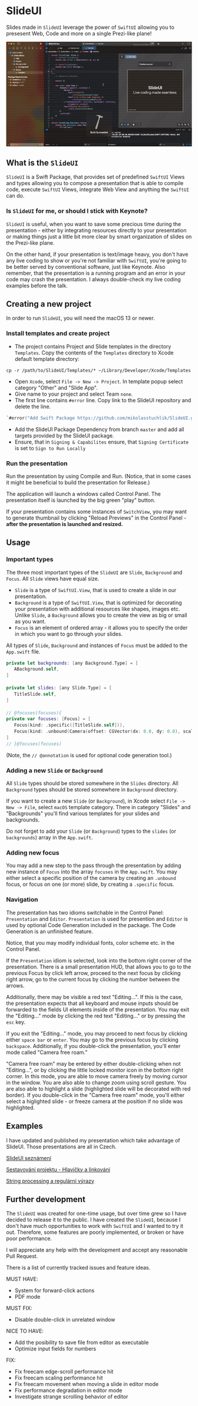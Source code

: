 # SlideUI

Slides made in `SlideUI` leverage the power of `SwiftUI` allowing you to presesent Web, Code and more on a single Prezi-like plane!

![Demo](doc/demo.gif)

## What is the `SlideUI`

`SlideUI` is a Swift Package, that provides set of predefined `SwiftUI` Views and types allowing you to compose a presentation that is able to compile code, execute `SwiftUI` Views, integrate Web View and anything the `SwiftUI` can do.

### Is `SlideUI` for me, or should I stick with Keynote?

`SlideUI` is useful, when you want to save some precious time during the presentation - either by integrating resources directly to your presentation or making things just a little bit more clear by smart organization of slides on the Prezi-like plane.

On the other hand, if your presentation is text/image heavy, you don't have any live coding to show or you're not familiar with `SwiftUI`, you're going to be better served by conventional software, just like Keynote.
Also remember, that the presentation is a running program and an error in your code may crash the presentation. I always double-check my live coding examples before the talk.

## Creating a new project

In order to run `SlideUI`, you will need the macOS 13 or newer.

### Install templates and create project
 - The project contains Project and Slide templates in the directory `Templates`. Copy the contents of the `Templates` directory to Xcode default template directory:
```
cp -r /path/to/SlideUI/Templates/* ~/Library/Developer/Xcode/Templates
```

 - Open `Xcode`, select `File -> New -> Project`. In template popup select category "Other" and "Slide App".
 - Give name to your project and select Team `none`.
 - The first line contains `#error` line. Copy link to the SlideUI repository and delete the line.
 ```swift
 `#error("Add Swift Package https://github.com/mikolasstuchlik/SlideUI.git")`
 ```
 - Add the SlideUI Package Dependency from branch `master` and add all targets provided by the SlideUI package.
 - Ensure, that in `Signing & Capabilites` ensure, that `Signing Certificate` is set to `Sign to Run Locally`

### Run the presentation
Run the presentation by using Compile and Run. (Notice, that in some cases it might be beneficial to build the presentation for Release.)

The application will launch a windows called Control Panel. The presentation itself is launched by the big green "play" button.

If your presentation contains some instances of `SwitchView`, you may want to generate thumbnail by clicking "Reload Previews" in the Control Panel - **after the presentation is launched and resized.**

## Usage

### Important types
The three most important types of the `SlideUI` are `Slide`, `Background` and `Focus`. All `Slide` views have equal size.
 - `Slide` is a type of `SwiftUI.View`, that is used to create a slide in our presentation.
 - `Background` is a type of `SwiftUI.View`, that is optimized for decorating your presentation with additional resources like shapes, images etc. Unlike `Slide`, a `Background` allows you to create the view as big or small as you want.
 - `Focus` is an element of ordered array - it allows you to specify the order in which you want to go through your slides.
 
 All types of `Slide`, `Background` and instances of `Focus` must be added to the `App.swift` file.
 
 ```swift
 private let backgrounds: [any Background.Type] = [
    ABackground.self,
]

private let slides: [any Slide.Type] = [
    TitleSlide.self,
]

// @focuses(focuses){
private var focuses: [Focus] = [
    Focus(kind: .specific([TitleSlide.self])),
    Focus(kind: .unbound(Camera(offset: CGVector(dx: 0.0, dy: 0.0), scale: 0.2225)))
]
// }@focuses(focuses)
 ```

(Note, the `// @annotation` is used for optional code generation tool.)

### Adding a new `Slide` or `Background`
All `Slide` types should be stored somewhere in the `Slides` directory. All `Background` types should be stored somewhere in `Background` directory.

If you want to create a new `Slide` (or `Background`), in Xcode select `File -> New -> File`, select `macOS` template category. There in category "Slides" and "Backgrounds" you'll find various templates for your slides and backgrounds.

Do not forget to add your `Slide` (or `Background`) types to the `slides` (or `backgrounds`) array in the `App.swift`.

### Adding new focus
You may add a new step to the pass through the presentation by adding new instance of `Focus` into the array `focuses` in the `App.swift`. You may either select a specific position of the camera by creating an `.unbound` focus, or focus on one (or more) slide, by creating a `.specific` focus.

### Navigation

The presentation has two idioms switchable in the Control Panel: `Presentation` and `Editor`. `Presentation` is used for presention and `Editor` is used by optional Code Generation included in the package. The Code Generation is an unfinished feature.

Notice, that you may modify individual fonts, color scheme etc. in the Control Panel.

If the `Presentation` idiom is selected, look into the bottom right corner of the presentation. There is a small presentation HUD, that allows you to go to the previous Focus by click left arrow, proceed to the next focus by clicking right arrow, go to the current focus by clicking the number between the arrows. 

Additionally, there may be visible a red text "Editing...". If this is the case, the presentation expects that all keyboard and mouse inputs should be forwarded to the fields UI elements inside of the presentation. You may exit the "Editing..." mode by clicking the red text "Editing..." or by pressing the `esc` key. 

If you exit the "Editing..." mode, you may proceed to next focus by clicking either `space bar` or `enter`. You may go to the previous focus by clicking `backspace`. Additionally, if you double-click the presentation, you'll enter mode called "Camera free roam."

"Camera free roam" may be entered by either double-clicking when not "Editing...", or by clicking the little locked monitor icon in the bottom right corner. In this mode, you are able to move camera freely by moving cursor in the window. You are also able to change zoom using scroll gesture. You are also able to highlight a slide (highlighted slide will be decorated with red border). If you double-click in the "Camera free roam" mode, you'll either select a higlighted slide - or freeze camera at the position if no slide was highlighted.

## Examples

I have updated and published my presentation which take advantage of SlideUI. Those presentations are all in Czech.

[SlideUI seznámení](https://github.com/mikolasstuchlik/slides-slideui)

[Sestavování projektu - Hlavičky a linkování](https://github.com/mikolasstuchlik/slides-link)

[String processing a regulární výrazy](https://github.com/mikolasstuchlik/slides-string)

## Further development

The `SlideUI` was created for one-time usage, but over time grew so I have decided to release it to the public. I have created the `SlideUI`, because I don't have much opportunities to work with `SwiftUI` and I wanted to try it out. Therefore, some features are poorly implemented, or broken or have poor performance. 

I will appreciate any help with the development and accept any reasonable Pull Request. 

There is a list of currently tracked issues and feature ideas.

MUST HAVE:
 - System for forward-click actions
 - PDF mode

MUST FIX:
 - Disable double-click in unrelated window

NICE TO HAVE:
- Add the posibility to save file from editor as executable
- Optimize input fields for numbers

FIX:
- Fix freecam edge-scroll performance hit
- Fix freecam scaling performance hit
- Fix freecam movement when moving a slide in editor mode
- Fix performance degradation in editor mode
- Investigate strange scrolling behavior of editor
